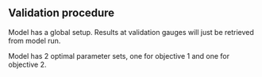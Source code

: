 ## Validation procedure

Model has a global setup. Results at validation gauges will just be
retrieved from model run.

Model has 2 optimal parameter sets, one for objective 1 and one for
objective 2.
